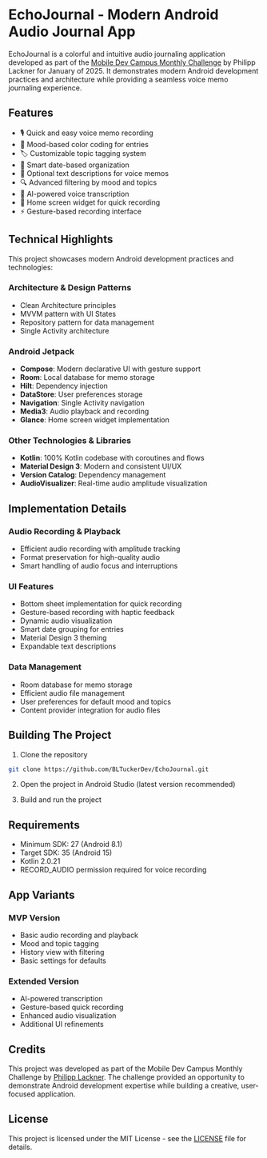 # EchoJournal - Modern Android Audio Journal App

EchoJournal is a colorful and intuitive audio journaling application developed as part of the [Mobile Dev Campus Monthly Challenge](https://pl-coding.com/campus/) by Philipp Lackner for January of 2025. It demonstrates modern Android development practices and architecture while providing a seamless voice memo journaling experience.

## Features

- 🎙️ Quick and easy voice memo recording
- 🎨 Mood-based color coding for entries
- 🏷️ Customizable topic tagging system
- 📅 Smart date-based organization
- 📝 Optional text descriptions for voice memos
- 🔍 Advanced filtering by mood and topics
- 🤖 AI-powered voice transcription
- 📱 Home screen widget for quick recording
- ⚡ Gesture-based recording interface

## Technical Highlights

This project showcases modern Android development practices and technologies:

### Architecture & Design Patterns
- Clean Architecture principles
- MVVM pattern with UI States
- Repository pattern for data management
- Single Activity architecture

### Android Jetpack
- **Compose**: Modern declarative UI with gesture support
- **Room**: Local database for memo storage
- **Hilt**: Dependency injection
- **DataStore**: User preferences storage
- **Navigation**: Single Activity navigation
- **Media3**: Audio playback and recording
- **Glance**: Home screen widget implementation

### Other Technologies & Libraries
- **Kotlin**: 100% Kotlin codebase with coroutines and flows
- **Material Design 3**: Modern and consistent UI/UX
- **Version Catalog**: Dependency management
- **AudioVisualizer**: Real-time audio amplitude visualization

## Implementation Details

### Audio Recording & Playback
- Efficient audio recording with amplitude tracking
- Format preservation for high-quality audio
- Smart handling of audio focus and interruptions

### UI Features
- Bottom sheet implementation for quick recording
- Gesture-based recording with haptic feedback
- Dynamic audio visualization
- Smart date grouping for entries
- Material Design 3 theming
- Expandable text descriptions

### Data Management
- Room database for memo storage
- Efficient audio file management
- User preferences for default mood and topics
- Content provider integration for audio files

## Building The Project

1. Clone the repository
```bash
git clone https://github.com/BLTuckerDev/EchoJournal.git
```

2. Open the project in Android Studio (latest version recommended)

3. Build and run the project

## Requirements
- Minimum SDK: 27 (Android 8.1)
- Target SDK: 35 (Android 15)
- Kotlin 2.0.21
- RECORD_AUDIO permission required for voice recording

## App Variants

### MVP Version
- Basic audio recording and playback
- Mood and topic tagging
- History view with filtering
- Basic settings for defaults

### Extended Version
- AI-powered transcription
- Gesture-based quick recording
- Enhanced audio visualization
- Additional UI refinements

## Credits

This project was developed as part of the Mobile Dev Campus Monthly Challenge by [Philipp Lackner](https://pl-coding.com/campus/). The challenge provided an opportunity to demonstrate Android development expertise while building a creative, user-focused application.

## License

This project is licensed under the MIT License - see the [LICENSE](LICENSE) file for details.